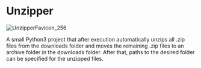 # Unzipper

![UnzipperFavicon_256](https://user-images.githubusercontent.com/38915700/126876815-7cfa0c32-3546-406b-9d47-3137eb95f265.png)

 A small Python3 project that after execution automatically unzips all .zip files from the downloads folder  and moves the remaining .zip files to an archive folder in the downloads folder. After that, paths to the desired folder can be specified for the unzipped files.
